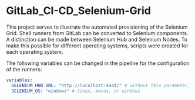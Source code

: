 # GitLab_CI-CD_Selenium-Grid

This project serves to illustrate the automated provisioning of the Selenium Grid. Shell runners from GitLab can be converted to Selenium components. A distinction can be made between Selenium Hub and Selenium Nodes. To make this possible for different operating systems, scripts were created for each operating system.

The following variables can be changed in the pipeline for the configuration of the runners:

``` yaml
variables:
  SELENIUM_HUB_URL: "http://localhost:4444/" # without this parameter, it is started as a Selenium-Hub
  SELENIUM_OS: "windows" # linux, macos, or windows
```
